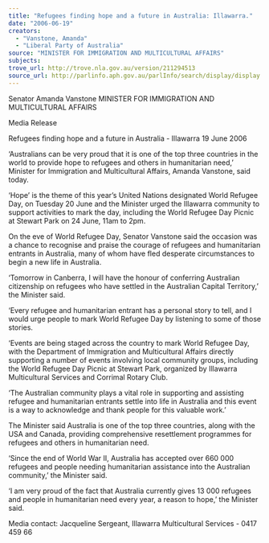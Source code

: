 ```yaml
---
title: "Refugees finding hope and a future in Australia: Illawarra."
date: "2006-06-19"
creators:
  - "Vanstone, Amanda"
  - "Liberal Party of Australia"
source: "MINISTER FOR IMMIGRATION AND MULTICULTURAL AFFAIRS"
subjects:
trove_url: http://trove.nla.gov.au/version/211294513
source_url: http://parlinfo.aph.gov.au/parlInfo/search/display/display.w3p;query=Id%3A%22media/pressrel/N1AK6%22
---
```


 

 Senator Amanda Vanstone   MINISTER FOR IMMIGRATION AND MULTICULTURAL AFFAIRS 

 

 Media Release 

 

 Refugees finding hope and a future in  Australia - Illawarra  19 June 2006 

 ‘Australians can be very proud that it is one of the top three countries in  the world to provide hope to refugees and others in humanitarian need,’  Minister for Immigration and Multicultural Affairs, Amanda Vanstone, said  today. 

 ‘Hope’ is the theme of this year’s United Nations designated World  Refugee Day, on Tuesday 20 June and the Minister urged the Illawarra  community to support activities to mark the day, including the World  Refugee Day Picnic at Stewart Park on 24 June, 11am to 2pm. 

 On the eve of World Refugee Day, Senator Vanstone said the occasion  was a chance to recognise and praise the courage of refugees and  humanitarian entrants in Australia, many of whom have fled desperate  circumstances to begin a new life in Australia. 

 ‘Tomorrow in Canberra, I will have the honour of conferring Australian  citizenship on refugees who have settled in the Australian Capital  Territory,’ the Minister said. 

 ‘Every refugee and humanitarian entrant has a personal story to tell, and  I would urge people to mark World Refugee Day by listening to some of  those stories. 

 ‘Events are being staged across the country to mark World Refugee Day,  with the Department of Immigration and Multicultural Affairs directly  supporting a number of events involving local community groups,  including the World Refugee Day Picnic at Stewart Park, organized by  Illawarra Multicultural Services and Corrimal Rotary Club. 

 ‘The Australian community plays a vital role in supporting and assisting  refugee and humanitarian entrants settle into life in Australia and this  event is a way to acknowledge and thank people for this valuable work.’ 

 The Minister said Australia is one of the top three countries, along with  the USA and Canada, providing comprehensive resettlement programmes  for refugees and others in humanitarian need. 

 ‘Since the end of World War II, Australia has accepted over 660 000  refugees and people needing humanitarian assistance into the Australian  community,’ the Minister said. 

 ‘I am very proud of the fact that Australia currently gives 13 000 refugees  and people in humanitarian need every year, a reason to hope,’ the  Minister said. 

 Media contact: Jacqueline Sergeant, Illawarra Multicultural Services -  0417 459 66 

 

